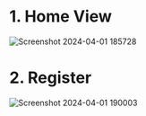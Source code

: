 # 1. Home View

![Screenshot 2024-04-01 185728](https://github.com/dwiponcosuripto4/data_kontak/assets/115076093/cfc63e09-59d5-490a-b951-4e496c4e05ad)

# 2. Register
![Screenshot 2024-04-01 190003](https://github.com/dwiponcosuripto4/data_kontak/assets/115076093/bc00ee1f-049e-489c-8838-6308148fae8f)
